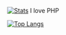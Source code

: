 [![Stats](https://github-readme-stats.codestackr.vercel.app/api?username=TheDucky&show_icons=true&theme=synthwave)]()
I love PHP

[![Top Langs](https://github-readme-stats.vercel.app/api/top-langs/?username=TheDucky&layout=compact)]()

